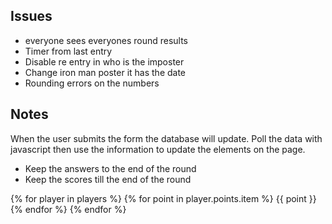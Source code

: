 ## Issues
- everyone sees everyones round results
- Timer from last entry
- Disable re entry in who is the imposter
- Change iron man poster it has the date
- Rounding errors on the numbers

## Notes

When the user submits the form the database will update.
Poll the data with javascript then use the information to update the elements on the page.

- Keep the answers to the end of the round
- Keep the scores till the end of the round

{% for player in players %}
    {% for point in player.points.item %}
        {{ point }}
    {% endfor %}
{% endfor %}
